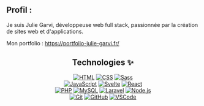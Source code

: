 ## Profil : 

Je suis Julie Garvi, développeuse web full stack, passionnée par la création de sites web et d'applications.

Mon portfolio : https://portfolio-julie-garvi.fr/

<center>

## Technologies ✨
  [![HTML](https://img.shields.io/badge/-HTML-E34F26?style=flat&logo=html5&logoColor=white)](https://developer.mozilla.org/en-US/docs/Web/HTML)
  [![CSS](https://img.shields.io/badge/-CSS3-1572B6?style=flat&logo=css3&logoColor=white)](https://developer.mozilla.org/en-US/docs/Web/CSS)
  [![Sass](https://img.shields.io/badge/-Sass-CC6699?style=flat&logo=css3&logoColor=white)](https://sass-lang.com/)<br>
  [![JavaScript](https://img.shields.io/badge/-JavaScript-F7DF1E?style=flat&logo=javascript&logoColor=black)](https://www.javascript.com/)
  [![Svelte](https://img.shields.io/badge/-Svelte-ff3e00?style=flat&logo=svelte&logoColor=white)](https://svelte.dev/)
  [![React](https://img.shields.io/badge/-React-61dafb?style=flat&logo=react&logoColor=white)](https://reactjs.org/)<br>
  [![PHP](https://img.shields.io/badge/-PHP-777BB4?style=flat&logo=php&logoColor=white)](https://www.php.net/)
  [![MySQL](https://img.shields.io/badge/-MySQL-4479A1?style=flat&logo=mysql&logoColor=white)](https://www.mysql.com/)
  [![Laravel](https://img.shields.io/badge/-Laravel-FF2D20?style=flat&logo=laravel&logoColor=white)](https://laravel.com/)
  [![Node.js](https://img.shields.io/badge/-Node.js-339933?style=flat&logo=node.js&logoColor=white)](https://nodejs.org/)<br>
  [![Git](https://img.shields.io/badge/-Git-F05032?style=flat&logo=git&logoColor=white)](https://git-scm.com/)
  [![GitHub](https://img.shields.io/badge/-GitHub-181717?style=flat&logo=github&logoColor=white)](https://github.com/)
  [![VSCode](https://img.shields.io/badge/-Visual%20Studio%20Code-007ACC?style=flat&logo=visual-studio-code&logoColor=white)](https://code.visualstudio.com/)

<!--
**Julie-GARVI/Julie-GARVI** is a ✨ _special_ ✨ repository because its `README.md` (this file) appears on your GitHub profile.

Here are some ideas to get you started:

- 🔭 I’m currently working on ...
- 🌱 I’m currently learning ...
- 👯 I’m looking to collaborate on ...
- 🤔 I’m looking for help with ...
- 💬 Ask me about ...
- 📫 How to reach me: ...
- 😄 Pronouns: ...
- ⚡ Fun fact: ...
-->

